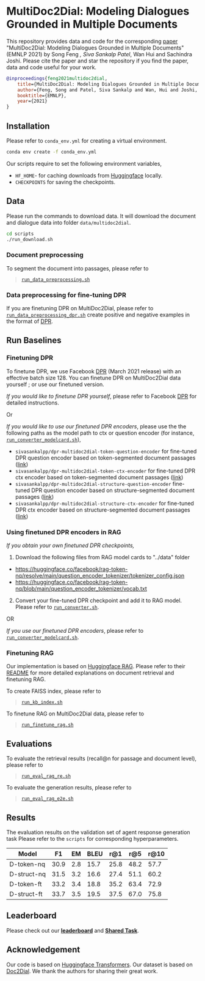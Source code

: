 # MultiDoc2Dial: Modeling Dialogues Grounded in Multiple Documents
This repository provides data and code for the corresponding [paper](https://arxiv.org/abs/2109.12595) "MultiDoc2Dial: Modeling Dialogues Grounded in Multiple Documents" (EMNLP 2021) by Song Feng *, Siva Sankalp Patel*, Wan Hui and Sachindra Joshi.
Please cite the paper and star the repository if you find the paper, data and code useful for your work.

```bibtex
@inproceedings{feng2021multidoc2dial,
    title={MultiDoc2Dial: Modeling Dialogues Grounded in Multiple Documents},
    author={Feng, Song and Patel, Siva Sankalp and Wan, Hui and Joshi, Sachindra},
    booktitle={EMNLP},
    year={2021}
}
```

## Installation

Please refer to `conda_env.yml` for creating a virtual environment.

```bash
conda env create -f conda_env.yml
```

Our scripts require to set the following environment variables,
- `HF_HOME`- for caching downloads from [Huggingface](https://huggingface.co/transformers/v4.0.1/installation.html#caching-models) locally.
- `CHECKPOINTS` for saving the checkpoints.

## Data

Please run the commands to download data. It will download the document and dialogue data into folder  `data/multidoc2dial`.

```bash
cd scripts
./run_download.sh
```

### Document preprocessing

To segment the document into passages, please refer to
> [`run_data_preprocessing.sh`](scripts/run_data_preprocessing.sh)

### Data preprocessing for fine-tuning DPR

If you are finetuning DPR on MultiDoc2Dial, please refer to [`run_data_preprocessing_dpr.sh`](scripts/run_data_preprocessing_dpr.sh) create positive and negative examples in the format of [DPR](https://github.com/facebookresearch/DPR).

## Run Baselines

### Finetuning DPR

To finetune DPR, we use Facebook [DPR](https://github.com/facebookresearch/DPR) (March 2021 release)  with an effective batch size 128. You can finetune DPR on MultiDoc2Dial data yourself ; or use our finetuned version.

*If you would like to finetune DPR yourself*, please refer to Facebook [DPR](https://github.com/facebookresearch/DPR) for detailed instructions.

Or

*If you would like to use our finetuned DPR encoders*, please use the the following paths as the model path to ctx or question encoder (for instance, [`run_converter_modelcard.sh`](scripts/run_converter_modelcard.sh)),
  - `sivasankalpp/dpr-multidoc2dial-token-question-encoder` for fine-tuned DPR question encoder based on token-segmented document passages ([link](https://huggingface.co/sivasankalpp/dpr-multidoc2dial-token-question-encoder))
  - `sivasankalpp/dpr-multidoc2dial-token-ctx-encoder` for fine-tuned DPR ctx encoder based on token-segmented document passages ([link](https://huggingface.co/sivasankalpp/dpr-multidoc2dial-token-ctx-encoder))
  - `sivasankalpp/dpr-multidoc2dial-structure-question-encoder` fine-tuned DPR question encoder based on structure-segmented document passages ([link](https://huggingface.co/sivasankalpp/dpr-multidoc2dial-structure-question-encoder))
  - `sivasankalpp/dpr-multidoc2dial-structure-ctx-encoder` for fine-tuned DPR ctx encoder based on structure-segmented document passages ([link](https://huggingface.co/sivasankalpp/dpr-multidoc2dial-structure-ctx-encoder))

### Using finetuned DPR encoders in RAG

*If you obtain your own finetuned DPR checkpoints,*
1. Download the following files from RAG model cards to "../data" folder
  - <https://huggingface.co/facebook/rag-token-nq/resolve/main/question_encoder_tokenizer/tokenizer_config.json>
  - <https://huggingface.co/facebook/rag-token-nq/blob/main/question_encoder_tokenizer/vocab.txt>

2. Convert your fine-tuned DPR checkpoint and add it to RAG model. Please refer to [`run_converter.sh`](scripts/run_converter.sh).

OR

*If you use our finetuned DPR encoders*, please refer to [`run_converter_modelcard.sh`](scripts/run_converter_modelcard.sh).


### Finetuning RAG

Our implementation is based on [Huggingface RAG](https://huggingface.co/docs/transformers/master/model_doc/rag). Please refer to their [README](https://github.com/huggingface/transformers/tree/master/examples/research_projects/rag#readme) for more detailed explanations on document retrieval and finetuning RAG.

To create FAISS index, please refer to
> [`run_kb_index.sh`](scripts/run_kb_index.sh)

To finetune RAG on MultiDoc2Dial data, please refer to
> [`run_finetune_rag.sh`](scripts/run_finetune_rag.sh)

## Evaluations

To evaluate the retrieval results (recall@n for passage and document level), please refer to
> [`run_eval_rag_re.sh`](scripts/run_eval_rag_re.sh)

To evaluate the generation results, please refer to
> [`run_eval_rag_e2e.sh`](scripts/run_eval_rag_e2e.sh)

## Results

The evaluation results on the validation set of agent response generation task Please refer to the `scripts` for corresponding hyperparameters.

| Model       |F1    |    EM|  BLEU|  r@1 | r@5 |  r@10 |
| ----------- | ---- | ---- | ---- | ---- | ---- | ---- |
| D-token-nq  | 30.9 | 2.8 | 15.7 | 25.8 | 48.2 | 57.7  |
| D-struct-nq | 31.5 | 3.2 | 16.6 | 27.4 | 51.1 | 60.2  |
| D-token-ft  | 33.2 | 3.4 | 18.8 | 35.2 | 63.4 | 72.9  |
| D-struct-ft | 33.7 | 3.5 | 19.5 | 37.5 | 67.0 | 75.8  |

## Leaderboard

Please check out our [**leaderboard**](https://eval.ai/web/challenges/challenge-page/1437/overview) and [**Shared Task**](http://doc2dial.github.io/workshop2022/#shared).

## Acknowledgement

Our code is based on [Huggingface Transformers](https://github.com/huggingface/transformers). Our dataset is based on [Doc2Dial](https://arxiv.org/abs/2011.06623). We thank the authors for sharing their great work.
